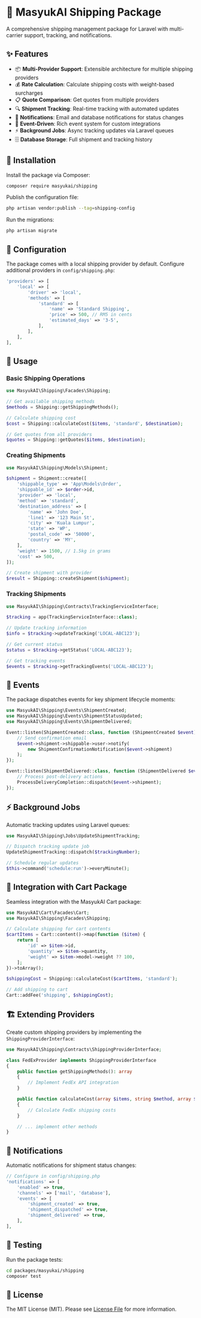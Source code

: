 # 🚚 MasyukAI Shipping Package

A comprehensive shipping management package for Laravel with multi-carrier support, tracking, and notifications.

## ✨ Features

- 📦 **Multi-Provider Support**: Extensible architecture for multiple shipping providers
- 💰 **Rate Calculation**: Calculate shipping costs with weight-based surcharges  
- 📋 **Quote Comparison**: Get quotes from multiple providers
- 🔍 **Shipment Tracking**: Real-time tracking with automated updates
- 📧 **Notifications**: Email and database notifications for status changes
- 🎯 **Event-Driven**: Rich event system for custom integrations
- ⚡ **Background Jobs**: Async tracking updates via Laravel queues
- 🗄️ **Database Storage**: Full shipment and tracking history

## 🚀 Installation

Install the package via Composer:

```bash
composer require masyukai/shipping
```

Publish the configuration file:

```bash
php artisan vendor:publish --tag=shipping-config
```

Run the migrations:

```bash
php artisan migrate
```

## 🔧 Configuration

The package comes with a local shipping provider by default. Configure additional providers in `config/shipping.php`:

```php
'providers' => [
    'local' => [
        'driver' => 'local',
        'methods' => [
            'standard' => [
                'name' => 'Standard Shipping',
                'price' => 500, // RM5 in cents
                'estimated_days' => '3-5',
            ],
        ],
    ],
],
```

## 📖 Usage

### Basic Shipping Operations

```php
use MasyukAI\Shipping\Facades\Shipping;

// Get available shipping methods
$methods = Shipping::getShippingMethods();

// Calculate shipping cost
$cost = Shipping::calculateCost($items, 'standard', $destination);

// Get quotes from all providers
$quotes = Shipping::getQuotes($items, $destination);
```

### Creating Shipments

```php
use MasyukAI\Shipping\Models\Shipment;

$shipment = Shipment::create([
    'shippable_type' => 'App\Models\Order',
    'shippable_id' => $order->id,
    'provider' => 'local',
    'method' => 'standard',
    'destination_address' => [
        'name' => 'John Doe',
        'line1' => '123 Main St',
        'city' => 'Kuala Lumpur',
        'state' => 'WP',
        'postal_code' => '50000',
        'country' => 'MY',
    ],
    'weight' => 1500, // 1.5kg in grams
    'cost' => 500,
]);

// Create shipment with provider
$result = Shipping::createShipment($shipment);
```

### Tracking Shipments

```php
use MasyukAI\Shipping\Contracts\TrackingServiceInterface;

$tracking = app(TrackingServiceInterface::class);

// Update tracking information
$info = $tracking->updateTracking('LOCAL-ABC123');

// Get current status
$status = $tracking->getStatus('LOCAL-ABC123');

// Get tracking events
$events = $tracking->getTrackingEvents('LOCAL-ABC123');
```

## 🎯 Events

The package dispatches events for key shipment lifecycle moments:

```php
use MasyukAI\Shipping\Events\ShipmentCreated;
use MasyukAI\Shipping\Events\ShipmentStatusUpdated;
use MasyukAI\Shipping\Events\ShipmentDelivered;

Event::listen(ShipmentCreated::class, function (ShipmentCreated $event) {
    // Send confirmation email
    $event->shipment->shippable->user->notify(
        new ShipmentConfirmationNotification($event->shipment)
    );
});

Event::listen(ShipmentDelivered::class, function (ShipmentDelivered $event) {
    // Process post-delivery actions
    ProcessDeliveryCompletion::dispatch($event->shipment);
});
```

## ⚡ Background Jobs

Automatic tracking updates using Laravel queues:

```php
use MasyukAI\Shipping\Jobs\UpdateShipmentTracking;

// Dispatch tracking update job
UpdateShipmentTracking::dispatch($trackingNumber);

// Schedule regular updates
$this->command('schedule:run')->everyMinute();
```

## 🔗 Integration with Cart Package

Seamless integration with the MasyukAI Cart package:

```php
use MasyukAI\Cart\Facades\Cart;
use MasyukAI\Shipping\Facades\Shipping;

// Calculate shipping for cart contents
$cartItems = Cart::content()->map(function ($item) {
    return [
        'id' => $item->id,
        'quantity' => $item->quantity,
        'weight' => $item->model->weight ?? 100,
    ];
})->toArray();

$shippingCost = Shipping::calculateCost($cartItems, 'standard');

// Add shipping to cart
Cart::addFee('shipping', $shippingCost);
```

## 🏗️ Extending Providers

Create custom shipping providers by implementing the `ShippingProviderInterface`:

```php
use MasyukAI\Shipping\Contracts\ShippingProviderInterface;

class FedExProvider implements ShippingProviderInterface
{
    public function getShippingMethods(): array
    {
        // Implement FedEx API integration
    }

    public function calculateCost(array $items, string $method, array $destination = []): int
    {
        // Calculate FedEx shipping costs
    }

    // ... implement other methods
}
```

## 📧 Notifications

Automatic notifications for shipment status changes:

```php
// Configure in config/shipping.php
'notifications' => [
    'enabled' => true,
    'channels' => ['mail', 'database'],
    'events' => [
        'shipment_created' => true,
        'shipment_dispatched' => true,
        'shipment_delivered' => true,
    ],
],
```

## 🧪 Testing

Run the package tests:

```bash
cd packages/masyukai/shipping
composer test
```

## 📝 License

The MIT License (MIT). Please see [License File](LICENSE.md) for more information.
